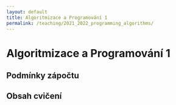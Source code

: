 ```yaml
---
layout: default 
title: Algoritmizace a Programování 1
permalink: /teaching/2021_2022_programming_algorithms/
---
```


<!--
<style>
.dropdown_prev {
font-size: 16px; 
}
</style> -->

# Algoritmizace a Programování 1

## Podmínky zápočtu

## Obsah cvičení


<!-- <details>
<summary class="dropdown_prev">4.10.2021</summary>
Gab
</details> -->
